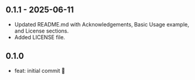 ## 0.1.1 - 2025-06-11

* Updated README.md with Acknowledgements, Basic Usage example, and License sections.
* Added LICENSE file.

## 0.1.0

- feat: initial commit 🎉
